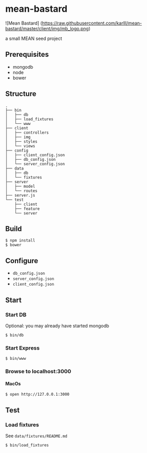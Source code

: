 # mean-bastard

![Mean Bastard] (https://raw.githubusercontent.com/karlll/mean-bastard/master/client/img/mb_logo.png)


a small MEAN seed project




## Prerequisites

* mongodb
* node
* bower

## Structure

    .
    ├── bin
    │   ├── db
    │   ├── load_fixtures
    │   └── www
    ├── client
    │   ├── controllers
    │   ├── img
    │   ├── styles
    │   └── views
    ├── config
    │   ├── client_config.json
    │   ├── db_config.json
    │   └── server_config.json
    ├── data
    │   ├── db
    │   └── fixtures
    ├── server
    │   ├── model
    │   └── routes
    ├── server.js
    └── test
        ├── client
        ├── feature
        └── server


## Build

    $ npm install
    $ bower

## Configure

* `db_config.json`
* `server_config.json`
* `client_config.json`

## Start

### Start DB

Optional: you may already have started mongodb

    $ bin/db

### Start Express

    $ bin/www

### Browse to localhost:3000

#### MacOs

    $ open http://127.0.0.1:3000

## Test

### Load fixtures

See `data/fixtures/README.md`

    $ bin/load_fixtures
